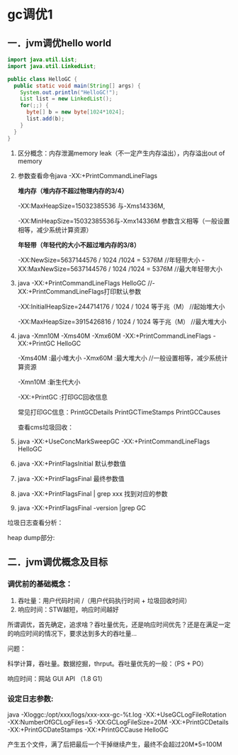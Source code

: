 # gc调优1

## 一．jvm调优hello world

```java
import java.util.List;
import java.util.LinkedList;

public class HelloGC {
  public static void main(String[] args) {
    System.out.println("HelloGC!");
    List list = new LinkedList();
    for(;;) {
      byte[] b = new byte[1024*1024];
      list.add(b);
    }
  }
}
```

1. 区分概念：内存泄漏memory leak（不一定产生内存溢出），内存溢出out of memory

2. 参数查看命令java -XX:+PrintCommandLineFlags

   **堆内存（堆内存不超过物理内存的3/4）**

   -XX:MaxHeapSize=15032385536 与-Xms14336M,

   -XX:MinHeapSize=15032385536与-Xmx14336M 参数含义相等（一般设置相等，减少系统计算资源）

   **年轻带（年轻代的大小不超过堆内存的3/8）**

   -XX:NewSize=5637144576 / 1024 /1024 =	5376M	   //年轻带大小
   -XX:MaxNewSize=5637144576 / 1024 /1024 = 5376M   //最大年轻带大小

3. java -XX:+PrintCommandLineFlags HelloGC    //-XX:+PrintCommandLineFlags打印默认参数

   -XX:InitialHeapSize=244714176 / 1024 / 1024 等于兆（M）	//起始堆大小

   -XX:MaxHeapSize=3915426816 / 1024 / 1024 等于兆（M）	//最大堆大小

4. java -Xmn10M -Xms40M -Xmx60M -XX:+PrintCommandLineFlags -XX:+PrintGC HelloGC 

   -Xms40M	:最小堆大小  -Xmx60M	:最大堆大小	//一般设置相等，减少系统计算资源

   -Xmn10M	:新生代大小

   -XX:+PrintGC	:打印GC回收信息

   常见打印GC信息：PrintGCDetails PrintGCTimeStamps PrintGCCauses

   查看cms垃圾回收：

5. java -XX:+UseConcMarkSweepGC -XX:+PrintCommandLineFlags HelloGC        

6. java -XX:+PrintFlagsInitial 默认参数值

7. java -XX:+PrintFlagsFinal 最终参数值

8. java -XX:+PrintFlagsFinal | grep xxx 找到对应的参数

9. java -XX:+PrintFlagsFinal -version |grep GC

垃圾日志查看分析：

heap dump部分:

## 二．jvm调优概念及目标

### 调优前的基础概念：

1. 吞吐量：用户代码时间 /（用户代码执行时间 + 垃圾回收时间）
2. 响应时间：STW越短，响应时间越好

所谓调优，首先确定，追求啥？吞吐量优先，还是响应时间优先？还是在满足一定的响应时间的情况下，要求达到多大的吞吐量...

问题：

科学计算，吞吐量。数据挖掘，thrput。吞吐量优先的一般：（PS + PO）

响应时间：网站 GUI API （1.8 G1）

### 设定日志参数:

java -Xloggc:/opt/xxx/logs/xxx-xxx-gc-%t.log -XX:+UseGCLogFileRotation -XX:NumberOfGCLogFiles=5 -XX:GCLogFileSize=20M -XX:+PrintGCDetails -XX:+PrintGCDateStamps -XX:+PrintGCCause HelloGC

产生五个文件，满了后把最后一个干掉继续产生，最终不会超过20M*5=100M